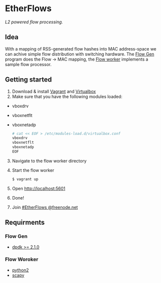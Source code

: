 # EtherFlows
_L2 powered flow processing._

## Idea
With a mapping of RSS-generated flow hashes into MAC address-space we can achive simple flow distribution with switching hardware. The [Flow Gen][flowgen] program does the Flow -> MAC mapping, the [Flow worker][flowworker] implements a sample flow processor.

## Getting started
1. Download & install [Vagrant][vagrant] and [Virtualbox][virtualbox]
2. Make sure that you have the following modules loaded:
 * vboxdrv
 * vboxnetflt
 * vboxnetadp

    ````sh
    # cat << EOF > /etc/modules-load.d/virtualbox.conf
    vboxdrv
    vboxnetflt
    vboxnetadp
    EOF
    ````

3. Navigate to the flow worker directory
4. Start the flow worker

    ````sh
    $ vagrant up
    ````

5. Open [http://localhost:5601](http://localhost:5601)
6. Done!
7. Join [#EtherFlows @freenode.net][irc]

## Requirments
### Flow Gen
* [dpdk >= 2.1.0][dpdk]

### Flow Woroker
* [python2][python2]
* [scapy][scapy]

[flowgen]:flowgen/flowgen.c
[flowworker]:flowworker/flowworker.py

[dpdk]:http://dpdk.org/
[python2]:https://www.python.org/download/releases/2.7.3/
[scapy]:http://www.secdev.org/projects/scapy/
[vagrant]:https://www.vagrantup.com/downloads.html
[virtualbox]:https://www.virtualbox.org/
[irc]:http://webchat.freenode.net/?nick=newEtherFlowsUser&channels=EtherFlows
